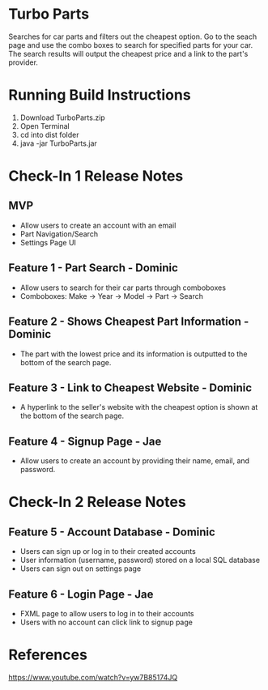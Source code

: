 # Turbo Parts
Searches for car parts and filters out the cheapest option. Go to the seach page
and use the combo boxes to search for specified parts for your car. The search results
will output the cheapest price and a link to the part's provider.

# Running Build Instructions
1. Download TurboParts.zip
2. Open Terminal
3. cd into dist folder
4. java -jar TurboParts.jar

# Check-In 1 Release Notes
## MVP
- Allow users to create an account with an email
- Part Navigation/Search
- Settings Page UI

## Feature 1 - Part Search - Dominic
- Allow users to search for their car parts through comboboxes
- Comboboxes: Make -> Year -> Model -> Part -> Search

## Feature 2 - Shows Cheapest Part Information - Dominic
- The part with the lowest price and its information is outputted to the bottom of the search page.

## Feature 3 - Link to Cheapest Website - Dominic
- A hyperlink to the seller's website with the cheapest option is shown at the bottom of the search page.

## Feature 4 - Signup Page - Jae
- Allow users to create an account by providing their name, email, and password.

# Check-In 2 Release Notes
## Feature 5 - Account Database - Dominic
- Users can sign up or log in to their created accounts
- User information (username, password) stored on a local SQL database
- Users can sign out on settings page

## Feature 6 - Login Page - Jae
- FXML page to allow users to log in to their accounts
- Users with no account can click link to signup page


# References
https://www.youtube.com/watch?v=yw7B85174JQ

